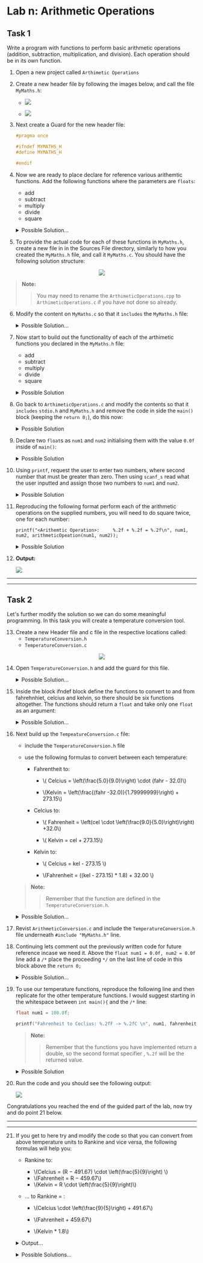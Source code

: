 # Lab n:  Arithmetic Operations

## Task 1

Write a program with functions to perform basic arithmetic operations (addition, 
subtraction, multiplication, and division). Each operation should be in its own function.

1. Open a new project called `Arthimetic Operations`

2. Create a new header file by following the images below, and call the file `MyMaths.h`:

   - ![](./figures/step1.png)

   -  ![](./figures/step2.png)

3. Next create a Guard for the new header file: 
    ```h
    #pragma once

    #ifndef MYMATHS_H
    #define MYMATHS_H

    #endif
    ```

4. Now we are ready to place declare for reference various arithemtic functions. Add the following functions where the parameters are `floats`:
    - add
    - subtract
    - multiply
    - divide
    - square <p></p>

    <details>
    <summary>Possible Solution...</summary>

    ```h
    #pragma once

    #ifndef MYMATHS_H
    #define MYMATHS_H

    float add(float a, float b);
    float subtract(float a, float b);
    float multiply(float a, float b);
    float divide(float a, float b);
    float square(float a, float b);

    #endif // End of Guard
    ```

    </details>

5. To provide the actual code for each of these functions in `MyMaths.h`, create a new file in in the Sources File directory, similarly to how you created the `MyMaths.h` file, and call it `MyMaths.c`. You should have the following solution structure: 

<div align=center>

![](./figures/step3.png)

</div>

>**Note:**
>> You may need to rename the `ArthimeticOperations.cpp` to `ArthimeticOperations.c` if you have not done so already.

6. Modify the content on `MyMaths.c` so that it `includes` the `MyMaths.h` file:
    
    <details>
    <summary>Possible Solution...</summary>

    `#include "MyMaths.h"`

    </details>

7. Now start to build out the functionality of each of the arthimetic functions you declared in the `MyMaths.h` file:

    - add
    - subtract
    - multiply
    - divide
    - square <p></p>

    <details>
    <summary>Possible Solution</summary>

    ```c
    #include "MyMaths.h"

    float add(float a, float b)
    {
        return a + b;
    }

    float subtract(float a, float b)
    {
        return a - b;
    }

    float multiply(float a, float b)
    {
        return a*b;
    }

    float divide(float a, float b)
    {
        
        return a/b;
    }

    float square(float a)
    {
        return a*a;
    }
    ```

    </details>

8. Go back to `ArthimeticOperations.c` and modify the contents so that it `includes` `stdio.h` and `MyMaths.h` and remove the code in side the `main()` block (keeping the `return 0;`), do this now:

    <details>
    <summary>Possible Solution</summary>

    ```c
    #include <stdio.h>
    #include "MyMaths.h"

    int main()
    {

        return 0;
    }
    ```

    </details>

9. Declare two `float`s as `num1` and `num2` initialising them with the value `0.0f` inside of `main()`:

    <details>
    <summary>Possible Solution</summary>

    ```c
    int main(){

        float num1 = 0.0f, num2 = 0.0f;

        return 0;
    }
    ```

    </details>

10. Using `printf`, request the user to enter two numbers, where second number that must be greater than zero. Then using `scanf_s` read what the user inputted and assign those two numbers to `num1` and `num2`.

    <details>
    <summary>Possible Solution</summary>

    ```c
    int main(){

        float num1 = 0.0f, num2 = 0.0f;
        printf("Enter two numbers, the second number must not be zero: ");
        scanf_s("%f %f", &num1, &num2);

        return 0;
    }
    ```

    </details>

11. Reproducing the following format perform each of the arithmetic operations on the supplied numbers, you will need to do square twice, one for each number: 

    `printf("<Arithemtic Operation>:     %.2f + %.2f = %.2f\n", num1, num2, arithmeticOpeation(num1, num2));`

    <details>
    <summary>Possible Solution</summary>

    ```c
    int main(){

    float num1 = 0.0f, num2 = 0.0f;
    printf("Enter two numbers, the second number must not be zero: ");
    scanf_s("%f %f", &num1, &num2);
    
    printf("Additon:     %.2f + %.2f = %.2f\n", num1, num2, add(num1, num2));
    printf("Subtraction: %.2f - %.2f = %.2f\n", num1, num2, subtract(num1, num2));
    printf("Multiply:    %.2f * %.2f = %.2f\n", num1, num2, multiply(num1, num2));
    printf("Divison:     %.2f / %.2f = %.2f\n", num1, num2, divide(num1, num2));
    printf("squared:     %.2f * %.2f = %.2f\n", num1, num1, square(num1));
    printf("squared:     %.2f * %.2f = %.2f\n", num2, num2, square(num2));

    return 0;
    ```

    </details>

12. **Output:**<p></p>
    ![](./figures/step5.png)

------------------------------
------------------------------

## Task 2

Let's further modify the solution so we can do some meaningful programming. In this task you will create a temperature conversion tool. 

13. Create a new Header file and c file in the respective locations called:
    - `TemperatureConversion.h`
    - `TemperatureConversion.c`

<div align=center>

![](./figures/step6.png)

</div>

14. Open `TemperatureConversion.h` and add the guard for this file.

    <details>
    <summary>Possible Solution...</summary>

    ```h
    #pragma once
    #ifndef TEMPEATURECONVERSION_H
    #define TEMPEATURECONVERSION_H


    #endif
    ```

    </details>

15. Inside the block ifndef block define the functions to convert to and from fahrehnhiet, celcius and kelvin, so there should be six functions altogether. The functions should return a `float` and take only one `float` as an argument:

    <details>
    <summary>Possible Solution...</summary>

    ```h
    #pragma once
    #ifndef TEMPEATURECONVERSION_H
    #define TEMPEATURECONVERSION_H

    double fahrenheitToCelcius(double fahr);
    double fahrenheitToKelvin(double kel);

    double celciusToFahrenheit(double cel);
    double celiusToKelvin(double cel);

    double kelvinToCelius(double kel);
    double kelvinToFahrenheit(double kel);

    #endif // !TEMPEATURECONVERSION_H
    ```

    </details>

16. Next build up the `TempeatureConversion.c` file:
    - include the `TemperatureConversion.h` file
    - use the following formulas to convert between each temperature:
  
        - Fahrentheit to:
          -  \\( Celcius = \left(\frac{5.0}{9.0}\right) \cdot (fahr - 32.0)\\)

          -  \\(Kelvin = \left(\frac{(fahr -32.0)}{1.79999999}\right) + 273.15\\)

        - Celcius to:
          - \\( Fahrenheit = \left(cel \cdot \left(\frac{9.0}{5.0}\right)\right) +32.0\\)

          - \\( Kelvin = cel + 273.15\\)

        - Kelvin to:
          -  \\( Celcius = kel - 273.15 \\)

          - \\(Fahrenheit = ((kel - 273.15) * 1.8) + 32.00 \\)

    >**Note:**
    >> Remember that the function are defined in the `TemperatureConversion.h`. 

    <details>
    <summary>Possible Solution...</summary>

    ```c
    #include "TemperatureConversion.h"

    double fahrenheitToCelcius(double fahr) {
        return (5.0 / 9.0) * (fahr - 32.0);
    }

    double fahrenheitToKelvin(double fahr){
        return ((fahr - 32) / 1.79999999) + 273.15;
    }


    double celciusToFahrenheit(double cel){
        return (cel * (9.0 / 5.0))+ 32.0 ;
    }

    double celciusToKelvin(double cel) {
        return (cel + 273.15);
    }

    double kelvinToCelcius(double kel) {
        return (kel - 273.15 );
    }

    double kelvinToFahrenheit(double kel) {
        return ((kel - 273.15) * 1.8) + 32.00;
    }
    ```
    </details>

17. Revist `ArithmeticConversion.c` and include the `TemperatureConversion.h` file underneath `#include "MyMaths.h"` line.

18. Continuing lets comment out the previously written code for future reference incase we need it. Above the `float num1 = 0.0f, num2 = 0.0f` line add a `/*` place the proceeding `*/` on the last line of code in this block above the `return 0;`

    <details>
    <summary>Possible Solution...</summary>

    ```c
    #include <stdio.h>
    #include "MyMaths.h"
    #include "TemperatureConversion.h"
    int main(){

        /*
        float num1 = 0.0f, num2 = 0.0f;
        printf("Enter two numbers, the second number must not be zero: ");
        scanf_s("%f %f", &num1, &num2);
        
        printf("Additon:     %.2f + %.2f = %.2f\n", num1, num2, add(num1, num2));
        printf("Subtraction: %.2f - %.2f = %.2f\n", num1, num2, subtract(num1, num2));
        printf("Multiply:    %.2f * %.2f = %.2f\n", num1, num2, multiply(num1, num2));
        printf("Divison:     %.2f / %.2f = %.2f\n", num1, num2, divide(num1, num2));
        printf("squared:     %.2f * %.2f = %.2f\n", num1, num1, square(num1));
        printf("squared:     %.2f * %.2f = %.2f\n", num2, num2, square(num2));
        */
        return 0;
    ```

    </details>

19. To use our temperature functions, reproduce the following line and then replicate for the other temperature functions. I would suggest starting in the whitespace between `int main(){` and the `/*` line:

    ```c
    float num1 = 100.0f;

    printf("Fahrenheit to Ceclius: %.2fF -> %.2fC \n", num1, fahrenheitToCelcius(num1));
    ```

    >**Note:**
    >> Remember that the functions you have implemented return a double, so the second format specifier , `%.2f` will be the returned value.

    <details>
    <summary>Possible Solution</summary>

    ```c
    ...
    int main(){
        float num1 = 100.0f;

        printf("Fahrenheit to Ceclius: %.2fF -> %.2fC \n", num1, fahrenheitToCelcius(num1));

        printf("Fahrenheit to Kelvin: %.2fF -> %.2fK \n", num1, fahrenheitToKelvin(num1));

        printf("Ceclius to Fahrenheit: %.2fC -> %.2fF \n", num1, celciusToFahrenheit(num1));

        printf("Ceclius to Kelvin: %.2fC -> %.2fK \n", num1, celciusToKelvin(num1));

        printf("Kelvin to Farhenheit: %.2fK -> %.2fF \n", num1, kelvinToFahrenheit(num1));

        printf("Kelvin to Ceclius: %.2fK -> %.2fC \n", num1, kelvinToCelcius(num1));


        /*
        ...
        */
        return 0;
    }
    ```

    >**Note:**
    >> The `...` means and rest of the code, that I have ommitted for readibility 

    </details>

20. Run the code and you should see the following output:

    ![](./figures/step7.png)

Congratulations you reached the end of the guided part of the lab, now try and do point 21 below.


-------------------------
-------------------------

21. If you get to here try and modify the code so that you can convert from above temperature units to Rankine and vice versa, the following formulas will help you:
    
    - Rankine to: 
      - \\(Celcius = (R − 491.67) \cdot \left(\frac{5}{9}\right) \\) 
      - \\(Fahrenheit = R − 459.67\\)
      - \\(Kelvin = R \cdot \left(\frac{5}{9}\right)\\)
   
    - ... to Rankine = :
      - \\(Celcius \cdot \left(\frac{9}{5}\right) + 491.67\\)
     
      - \\(Fahrenheit + 459.67\\)

      - \\(Kelvin * 1.8\\)<p></p>

    <details>
    <summary>Output...</summary>

    ![](./figures/step8.png)

    </details> <p></p>

    <details>
    <summary>Possible Solutions...</summary>

    - **TemperatureConversion.c**
        ```c
        double fahrenheitToRankine(double fahr) {
            return fahr + 459.67;
        }

        double celciusToRankine(double cel) {
            return (cel * (9 / 5) + 491.67);
        }

        double kelvinToRankine(double kel){
            return kel * 1.8;
        }

        double rankineToFahrenheit(double ran) {
            return ran - 459.67;
        }
        double rankineToCelcius(double ran){
            return (ran - 491.67) * (5 / 9);

        }
        double rankineToKelvin(double ran){
            return ran * (9 / 5);
        }
        ```

    - **TemperatureConversion.h**
        ```h
        double fahrenheitToRankine(double fahr);
        double celciusToRankine(double cel);

        double kelvinToRankine(double kel);

        double rankineToFahrenheit(double ran) ;
        double rankineToCelcius(double ran);
        double rankineToKelvin(double ran);
        ```
    - **ArithmeticOperations.c**
        ```c
        ... 
        printf("Fahrenheit to Rankine: %.2fF -> %.2fR \n", num1, fahrenheitToRankine(num1));
        ...
        printf("Ceclius to Rankine: %.2fC -> %.2fR \n", num1, celciusToRankine(num1))
        ...
        printf("Kelvin to Rankine: %.2fK -> %.2fR \n", num1, kelvinToRankine(num1));
       
        printf("Rankine to Farhenheit: %.2fR -> %.2fF \n", num1, rankineToFahrenheit(num1));

        printf("Rankine to Ceclius: %.2fR -> %.2fC \n", num1, rankineToCelcius(num1));

        printf("Rankine to Kelvin: %.2fR -> %.2fK \n", num1, rankineToKelvin(num1));
        ```
    </details> <p></p>


    
